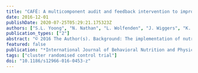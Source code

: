```yaml
---
title: "CAFÉ: A multicomponent audit and feedback intervention to improve implementation of healthy food policy in primary school canteens: A randomised controlled trial"
date: 2016-12-01
publishDate: 2020-07-25T05:29:21.175323Z
authors: ["S.L. Yoong", "N. Nathan", "L. Wolfenden", "J. Wiggers", "K. Reilly", "C. Oldmeadow", "R. Wyse", "R. Sutherland", "T. Delaney", "P. Butler", "L. Janssen", "S. Preece", "C.M. Williams"]
publication_types: ["2"]
abstract: "© 2016 The Author(s). Background: The implementation of nutrition policies in schools has been recommended as a strategy to improve child dietary intake. Internationally, research suggests that the majority of schools do not implement these policies. In New South Wales (NSW), Australia, the NSW Healthy School Canteen Policy requires that school canteens prohibit the sale of 'red' foods (i.e. foods that are typically nutrient poor and high in energy, such as confectionary and deep-fried foods) and 'banned'drinks (i.e. soft drinks); and that the majority of items on the menu are 'green' (i.e. foods that are good sources of nutrients, such fruits, vegetables and lean meats). This study examined the impact of a multicomponent audit and feedback intervention on schools' implementation of the NSW Healthy School Canteen Policy. A secondary aim was to assess the impact of the intervention on menu composition. Methods: This study was a parallel group randomised controlled trial with 72 rural and remote primary schools (36 interventions, 36 controls) located in one region within NSW, Australia. Intervention schools received an initial face to face contact and up to four cycles of audit and feedback (consisting of a menu audit, written feedback report and telephone feedback) over a 12-month period. The primary trial outcomes were the proportion of schools with a canteen menu that had: i) no 'red' foods or 'banned' drinks; and ii) textgreater50% 'green' items, as assessed via standardised menu audits undertaken by trained dietitians. For each primary outcome, between-group differences were assessed using Fisher's exact test under an intention to treat approach. Results: There was insufficient evidence to conclude the intervention had a positive impact on the proportion of intervention schools with no 'red' or 'banned' items on their menu (RR = 2.8; 95% CI: 0.9 to 8.9; p = 0.0895), or on the proportion of intervention schools with more than 50% 'green' items (RR = 1.5; 95% CI: 0.7 to 3.2; p = 0.2568). These findings remained non-significant in the multiple imputation analyses. Intervention schools were significantly more likely to have a lower percentage of 'red' items (p-value: 0.007) and a higher percentage of 'green' items on the menu (p-value: 0.014). This remained statistically significant in the multiple imputation analyses for 'red items' (p-value: 0.0081) but not for 'green' items (p-value: 0.0910). Conclusions: While there was insufficient statistical evidence to suggest that this multicomponent audit and feedback intervention was effective in improving primary schools' compliance with a healthy canteen policy, the intervention demonstrated some positive impact in reducing the availability of 'red' items on the menu. Trial registration: This trial was prospectively registered with the Australian New Zealand Clinical Trials Registry ( ACTRN12613000543785 ). Registered 15th May 2013."
featured: false
publication: "*International Journal of Behavioral Nutrition and Physical Activity*"
tags: ["cluster randomised control trial"]
doi: "10.1186/s12966-016-0453-z"
---
```


